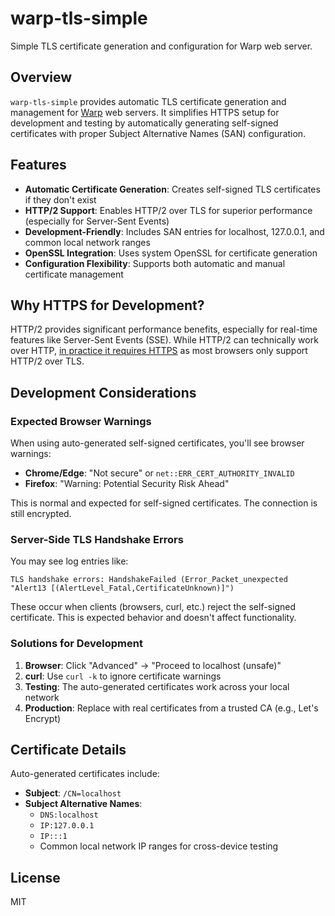 # warp-tls-simple

Simple TLS certificate generation and configuration for Warp web server.

## Overview

`warp-tls-simple` provides automatic TLS certificate generation and management for [Warp](https://hackage.haskell.org/package/warp) web servers. It simplifies HTTPS setup for development and testing by automatically generating self-signed certificates with proper Subject Alternative Names (SAN) configuration.

## Features

- **Automatic Certificate Generation**: Creates self-signed TLS certificates if they don't exist
- **HTTP/2 Support**: Enables HTTP/2 over TLS for superior performance (especially for Server-Sent Events)
- **Development-Friendly**: Includes SAN entries for localhost, 127.0.0.1, and common local network ranges
- **OpenSSL Integration**: Uses system OpenSSL for certificate generation
- **Configuration Flexibility**: Supports both automatic and manual certificate management

## Why HTTPS for Development?

HTTP/2 provides significant performance benefits, especially for real-time features like Server-Sent Events (SSE). While HTTP/2 can technically work over HTTP, [in practice it requires HTTPS](https://http2-explained.haxx.se/en/part5#id-5.2.-http2-for-https) as most browsers only support HTTP/2 over TLS.

## Development Considerations

### Expected Browser Warnings

When using auto-generated self-signed certificates, you'll see browser warnings:

- **Chrome/Edge**: "Not secure" or `net::ERR_CERT_AUTHORITY_INVALID`
- **Firefox**: "Warning: Potential Security Risk Ahead"

This is normal and expected for self-signed certificates. The connection is still encrypted.

### Server-Side TLS Handshake Errors

You may see log entries like:

```
TLS handshake errors: HandshakeFailed (Error_Packet_unexpected "Alert13 [(AlertLevel_Fatal,CertificateUnknown)]")
```

These occur when clients (browsers, curl, etc.) reject the self-signed certificate. This is expected behavior and doesn't affect functionality.

### Solutions for Development

1. **Browser**: Click "Advanced" → "Proceed to localhost (unsafe)"
2. **curl**: Use `curl -k` to ignore certificate warnings
3. **Testing**: The auto-generated certificates work across your local network
4. **Production**: Replace with real certificates from a trusted CA (e.g., Let's Encrypt)

## Certificate Details

Auto-generated certificates include:

- **Subject**: `/CN=localhost`
- **Subject Alternative Names**:
  - `DNS:localhost`
  - `IP:127.0.0.1`
  - `IP:::1`
  - Common local network IP ranges for cross-device testing

## License

MIT
